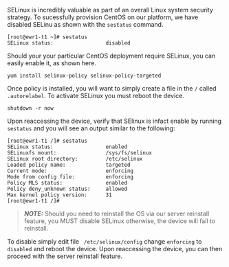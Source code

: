 <!-- <meta>
{
    "title":"CentOS: Selinux",
    "description":"Learn more about why we disable SELinux on CentOS",
    "tag":["Operating Systems", "CentOS", "SELinux],
    "seo-title": "CentOS: SELinux - Packet Developer Docs",
    "seo-description": "Learn more about why we disable SELinux on CentOS",
    "og-title": "CentOS: SELinux - Packet Developer Docs",
    "og-description": "Learn more about why we disable SELinux on CentOS"
}
</meta> -->

SELinux is incredibly valuable as part of an overall Linux system security strategy. To sucessfully provision CentOS on our platform, we have disabled SELinu as shown with the `sestatus` command.

````
[root@ewr1-t1 ~]# sestatus
SELinux status:                 disabled
````

Should your your particular CentOS deployment require SELinux, you can easily enable it, as shown here. 

````
yum install selinux-policy selinux-policy-targeted
````
Once policy is installed, you will want to simply create a file in the `/` called `.autorelabel`. To activate SELinux you must reboot the device. 

````
shutdown -r now
````
Upon reaccessing the device, verify that SElinux is infact enable by running `sestatus` and you will see an output similar to the following: 

````
[root@ewr1-t1 /]# sestatus
SELinux status:                 enabled
SELinuxfs mount:                /sys/fs/selinux
SELinux root directory:         /etc/selinux
Loaded policy name:             targeted
Current mode:                   enforcing
Mode from config file:          enforcing
Policy MLS status:              enabled
Policy deny_unknown status:     allowed
Max kernel policy version:      31
[root@ewr1-t1 /]#
````
> **_NOTE:_**  Should you need to reinstall the OS via our server reinstall feature, you MUST disable SELinux otherwise, the device will fail to reinstall. 

To disable simply edit file ` /etc/selinux/config` change `enforcing` to `disabled` and reboot the device. Upon reaccessing the device, you can then proceed with the server reinstall feature. 
